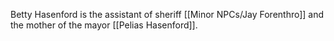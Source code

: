 Betty Hasenford is the assistant of sheriff [[Minor NPCs/Jay Forenthro]] and the mother of the mayor [[Pelias Hasenford]].